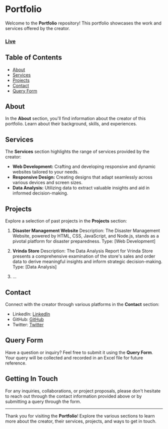 # Portfolio

Welcome to the **Portfolio** repository! This portfolio showcases the work and services offered by the creator.

<a href="https://arun52portfolio.vercel.app/" target="
_blank"> <h3> Live</h3></a>

## Table of Contents

- [About](#about)
- [Services](#services)
- [Projects](#projects)
- [Contact](#contact)
- [Query Form](#query-form)

## About

In the **About** section, you'll find information about the creator of this portfolio. Learn about their background, skills, and experiences.

## Services

The **Services** section highlights the range of services provided by the creator:

- **Web Development:** Crafting and developing responsive and dynamic websites tailored to your needs.
- **Responsive Design:** Creating designs that adapt seamlessly across various devices and screen sizes.
- **Data Analysis:** Utilizing data to extract valuable insights and aid in informed decision-making.

## Projects

Explore a selection of past projects in the **Projects** section:

1. **Disaster Management Website**
   Description: The Disaster Management Website, powered by HTML, CSS, JavaScript, and Node.js, stands as a pivotal platform for disaster preparedness. 
   Type: [Web Development]
   

2. **Vrinda Store**
   Description: The Data Analysis Report for Vrinda Store presents a comprehensive examination of the store's sales and order data to derive meaningful insights and inform strategic decision-making.
   Type: [Data Analysis]

3. ...

## Contact

Connect with the creator through various platforms in the **Contact** section:

- LinkedIn: [LinkedIn](https://www.linkedin.com/in/arunsh52)
- GitHub: [GitHub](https://github.com/arunsh52)
- Twitter: [Twitter](https://twitter.com/arunsh52)

## Query Form

Have a question or inquiry? Feel free to submit it using the **Query Form**. Your query will be collected and recorded in an Excel file for future reference.

## Getting In Touch

For any inquiries, collaborations, or project proposals, please don't hesitate to reach out through the contact information provided above or by submitting a query through the form.

---

Thank you for visiting the **Portfolio**! Explore the various sections to learn more about the creator, their services, projects, and ways to get in touch.
